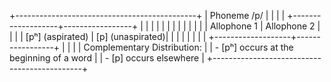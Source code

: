 +---------------------------------------------+
|                Phoneme /p/                 |
|                                             |
|   +-------------------+-----------------+   |
|   |                   |                 |   |
|   |                   |                 |   |
|   |  Allophone 1     |  Allophone 2    |   |
|   |  [pʰ] (aspirated) |  [p] (unaspirated)|   |
|   |                   |                 |   |
|   +-------------------+-----------------+   |
|                                             |
|  Complementary Distribution:                 |
|  - [pʰ] occurs at the beginning of a word  |
|  - [p] occurs elsewhere                     |
+---------------------------------------------+